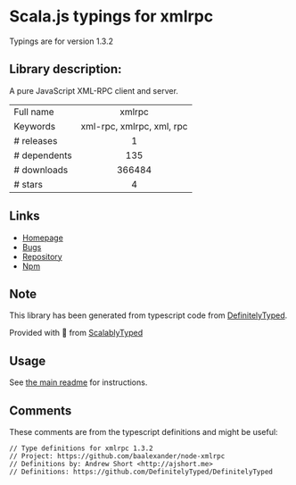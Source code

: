 
# Scala.js typings for xmlrpc

Typings are for version 1.3.2

## Library description:
A pure JavaScript XML-RPC client and server.

|                    |                 |
| ------------------ | :-------------: |
| Full name          | xmlrpc |
| Keywords           | xml-rpc, xmlrpc, xml, rpc |
| # releases         | 1 |
| # dependents       | 135 |
| # downloads        | 366484 |
| # stars            | 4 |

## Links
- [Homepage](https://github.com/baalexander/node-xmlrpc)
- [Bugs](https://github.com/baalexander/node-xmlrpc/issues)
- [Repository](https://github.com/baalexander/node-xmlrpc)
- [Npm](https://www.npmjs.com/package/xmlrpc)
    


## Note
This library has been generated from typescript code from [DefinitelyTyped](https://definitelytyped.org).

Provided with :purple_heart: from [ScalablyTyped](https://github.com/oyvindberg/ScalablyTyped)

## Usage
See [the main readme](../../readme.md) for instructions.

## Comments

These comments are from the typescript definitions and might be useful:
```
// Type definitions for xmlrpc 1.3.2
// Project: https://github.com/baalexander/node-xmlrpc
// Definitions by: Andrew Short <http://ajshort.me>
// Definitions: https://github.com/DefinitelyTyped/DefinitelyTyped

```

